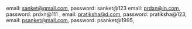 <!-- prdxn-dev-framework
===================

PRDXN's "starting package" used for development. -->

email: sanket@gmail.com, password: sanket@123
email: prdxn@in.com, password: prdxn@111 ,
email: pratiksha@d.com, password: pratiksha@123,
email: psanket@mail.com, password: psanket@1995,